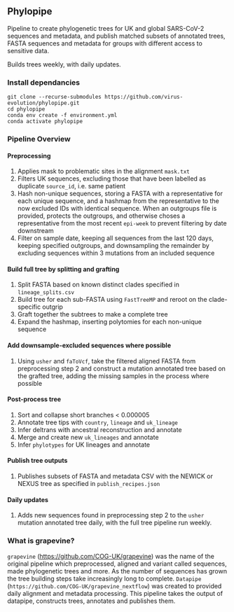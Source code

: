 ## Phylopipe

Pipeline to create phylogenetic trees for UK and global SARS-CoV-2 sequences and metadata, and publish matched subsets of annotated trees, FASTA sequences and metadata for groups with different access to sensitive data. 

Builds trees weekly, with daily updates.

### Install dependancies
	git clone --recurse-submodules https://github.com/virus-evolution/phylopipe.git
	cd phylopipe
	conda env create -f environment.yml
	conda activate phylopipe
 
### Pipeline Overview

#### Preprocessing

1. Applies mask to problematic sites in the alignment `mask.txt`
2. Filters UK sequences, excluding those that have been labelled as duplicate `source_id`,  i.e. same patient
3. Hash non-unique sequences, storing a FASTA with a representative for each unique sequence, and a hashmap from the representative to the now excluded IDs with identical sequence. When an outgroups file is provided, protects the outgroups, and otherwise choses a representative from the most recent `epi-week` to prevent filtering by date downstream
4. Filter on sample date, keeping all sequences from the last 120 days, keeping specified outgroups, and downsampling the remainder by excluding sequences within 3 mutations from an included sequence

#### Build full tree by splitting and grafting

1. Split FASTA based on known distinct clades specified in `lineage_splits.csv`
2. Build tree for each sub-FASTA using `FastTreeMP` and reroot on the clade-specific outgrip
3. Graft together the subtrees to make a complete tree
4. Expand the hashmap, inserting polytomies for each non-unique sequence

#### Add downsample-excluded sequences where possible

1. Using `usher` and `faToVcf`, take the filtered aligned FASTA from preprocessing step 2 and construct a mutation annotated tree based on the grafted tree, adding the missing samples in the process where possible

#### Post-process tree

1. Sort and collapse short branches < 0.000005
2. Annotate tree tips with `country`, `lineage` and `uk_lineage`
3. Infer deltrans with ancestral reconstruction and annotate
4. Merge and create new `uk_lineages` and annotate
5. Infer `phylotypes` for UK lineages and annotate

#### Publish tree outputs

1. Publishes subsets of FASTA and metadata CSV with the NEWICK or NEXUS tree as specified in `publish_recipes.json`

#### Daily updates

1. Adds new sequences found in preprocessing step 2 to the `usher` mutation annotated tree daily, with the full tree pipeline run weekly.

### What is grapevine?

`grapevine` (https://github.com/COG-UK/grapevine) was the name of the original pipeline which preprocessed, aligned and variant called sequences, made phylogenetic trees and more. As the number of sequences has grown the tree building steps take increasingly long to complete. `Datapipe` (`https://github.com/COG-UK/grapevine_nextflow`) was created to provided daily alignment and metadata processing. This pipeline takes the output of datapipe, constructs trees, annotates and publishes them.
